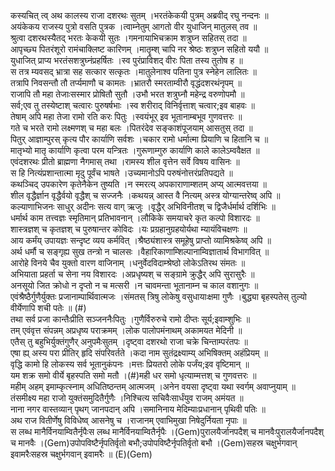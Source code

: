 

  
कस्यचित् त्व् अथ कालस्य राजा दशरथः सुतम् ।भरतंकेकयी पुत्रम् अब्रवीद् रघु नन्दनः  ॥   
अयंकेकय राजस्य पुत्रो वसति पुत्रक ।त्वाम्नेतुम् आगतो वीर युधाजिन् मातुलस् तव  ॥   
श्रुत्वा दशरथस्यैतद् भरतः केकयी सुतः ।गमनायाभिचक्राम शत्रुघ्न सहितस् तदा  ॥   
आपृच्छ्य पितरंशूरो रामंचाक्लिष्ट कारिणम् ।मातॄम्श् चापि नर श्रेष्ठः शत्रुघ्न सहितो ययौ  ॥   
युधाजित् प्राप्य भरतंसशत्रुघ्नंप्रहर्षितः ।स्व पुरंप्राविशद् वीरः पिता तस्य तुतोष ह  ॥   
स तत्र म्यवसद् भ्रात्रा सह सत्कार सत्कृतः ।मातुलेनाश्व पतिना पुत्र स्नेहेन लालितः  ॥   
तत्रापि निवसन्तौ तौ तर्प्यमाणौ च कामतः ।भ्रातरौ स्मरताम्वीरौ वृद्धंदशरथंनृपम्  ॥   
राजापि तौ महा तेजाःसस्मार प्रोषितौ सुतौ ।उभौ भरत शत्रुघ्नौ महेन्द्र वरुणोपमौ  ॥   
सर्व;एव तु तस्येष्टाश् चत्वारः पुरुषर्षभाः ।स्व शरीराद् विनिर्वृत्ताश् चत्वार;इव बाहवः  ॥   
तेषाम् अपि महा तेजा रामो रति करः पितुः ।स्वयंभूर् इव भूतानाम्बभूव गुणवत्तरः  ॥   
गते च भरते रामो लक्ष्मणश् च महा बलः ।पितरंदेव सङ्काशंपूजयाम् आसतुस् तदा  ॥   
पितुर् आज्ञाम्पुरस् कृत्य पौर कार्याणि सर्वशः ।चकार रामो धर्मात्मा प्रियाणि च हितानि च  ॥   
मातृभ्यो मातृ कार्याणि कृत्वा परम यन्त्रितः ।गुरूणाम्गुरु कार्याणि काले कालेऽम्ववैक्षत  ॥   
एवंदशरथः प्रीतो ब्राह्मणा नैगमास् तथा ।रामस्य शील वृत्तेन सर्वे विषय वासिनः  ॥   
स हि नित्यंप्रशान्तात्मा मृदु पूर्वंच भाषते ।उच्यमानोऽपि परुषंनोत्तरंप्रतिपद्यते  ॥   
कथञ्चिद् उपकारेण कृतेनैकेन तुष्यति ।न स्मरत्य् अपकाराणाम्शतम् अप्य् आत्मवत्तया  ॥   
शील वृद्धैर्ज्ञान वृद्धैर्वयो वृद्धैश् च सज्जनैः ।कथयन्न् आस्त वै नित्यम् अस्त्र योग्यान्तरेष्व् अपि  ॥   
कल्याणाभिजनः साधुर् अदीनः सत्य वाग् ऋजुः ।वृद्धैर् अभिविनीतश् च द्विजैर्धर्मार्थ दर्शिभिः  ॥   
धर्मार्थ काम तत्त्वज्ञः स्मृतिमान् प्रतिभावनान् ।लौकिके समयाचरे कृत कल्पो विशारदः  ॥   
शास्त्रज्ञश् च कृतज्ञश् च पुरुषान्तर कोविदः ।यः प्रग्रहानुग्रहयोर्यथा म्यायंविचक्षणः  ॥   
आय कर्मंय् उपायज्ञः सन्दृष्ट व्यय कर्मवित् ।श्रैष्ठ्यंशास्त्र समूहेषु प्राप्तो व्यामिश्रकेष्व् अपि  ॥   
अर्थ धर्मौ च सङ्गृह्य सुख तन्त्रो न चालसः ।वैहारिकाणाम्शिल्पानाम्विज्ञातार्थ विभागवित्  ॥   
आरोहे विनये चैव युक्तो वारण वाजिनाम् ।धनुर्वेदविदाम्श्रेष्ठो लोकेऽतिरथ संमतः  ॥   
अभियाता प्रहर्ता च सेना नय विशारदः ।अप्रधृष्यश् च सङ्ग्रामे क्रुद्धैर् अपि सुरासुरैः  ॥   
अनसूयो जित क्रोधो न दृप्तो न च मत्सरी ।न चावमन्ता भूतानाम्न च काल वशानुगः  ॥   
एवंश्रैष्ठैर्गुणैर्युक्तः प्रजानाम्पार्थिवात्मजः ।संमतस् त्रिषु लोकेषु वसुधायाःक्षमा गुणैः ।बुद्ध्या बृहस्पतेस् तुल्यो वीर्येणापि शची पतेः  ॥ (#)  
तथा सर्व प्रजा कान्तैःप्रीति सञ्जननैःपितुः ।गुणैर्विरुरुचे रामो दीप्तः सूर्य;इवाम्शुभिः  ॥   
तम् एवंवृत्त संपन्नम् अप्रधृष्य पराक्रमम् ।लोक पालोपमंनाथम् अकामयत मेदिनी  ॥   
एतैस् तु बहुभिर्युक्तंगुणैर् अनुपमैःसुतम् ।दृष्ट्वा दशरथो राजा चक्रे चिन्ताम्परंतपः  ॥   
एषा ह्य् अस्य परा प्रीतिर् हृदि संपरिवर्तते ।कदा नाम सुतंद्रक्ष्याम्य् अभिषिक्तम् अहंप्रियम्  ॥   
वृद्धि कामो हि लोकस्य सर्व भूतानुकंपनः ।मत्तः प्रियतरो लोके पर्जंय;इव वृष्टिमान्  ॥   
यम शक्र समो वीर्ये बृहस्पति समो मतौ ।(#)मही धर समो धृत्याम्मत्तश् च गुणवत्तरः  ॥   
महीम् अहम् इमाम्कृत्स्नाम् अधितिष्ठन्तम् आत्मजम् ।अनेन वयसा दृष्ट्वा यथा स्वर्गम् अवाप्नुयाम्  ॥   
तंसमीक्ष्य महा राजो युक्तंसमुदितैर्गुणैः ।निश्चित्य सचिवैःसार्धंयुव राजम् अमंयत  ॥   
नाना नगर वास्तव्यान् पृथग् जानपदान् अपि ।समानिनाय मेदिम्याःप्रधानान् पृथिवी पतिः  ॥   
अथ राज वितीर्णेषु विविधेष्व् आसनेषु च ।राजानम् एवाभिमुखा निषेदुर्नियता नृपाः  ॥   
स लब्ध मानैर्विनयाम्वितैर्नृपैःस लब्ध मानैर्विनयाम्वितैर्नृपैः ।(Gem)पुरालयैर्जानपदैश् च मानवैःपुरालयैर्जानपदैश् च मानवैः ।(Gem)उपोपविष्टैर्नृपतिर्वृतो बभौ;उपोपविष्टैर्नृपतिर्वृतो बभौ ।(Gem)सहस्र चक्षुर्भगवान् इवामरैःसहस्र चक्षुर्भगवान् इवामरैः  ॥ (E)(Gem)  
